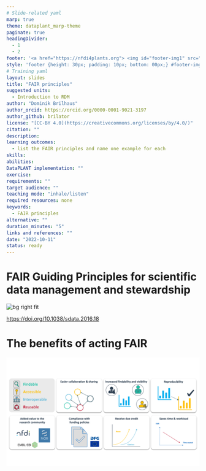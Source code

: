 ```yaml
---
# Slide-related yaml
marp: true
theme: dataplant_marp-theme
paginate: true
headingDivider: 
  - 1
  - 2
footer: '<a href="https://nfdi4plants.org"> <img id="footer-img1" src="../../images/_logos/DataPLANT/DataPLANT_logo_square_bg_transparent.svg"></a> <a href="https://creativecommons.org/licenses/by/4.0/"><img id="footer-img2" src="../../images/_logos/CreativeCommons/by.svg"> </a>'
style: 'footer {height: 30px; padding: 10px; bottom: 00px;} #footer-img1 {height: 30px; padding-left: 0px;} #footer-img2 {height: 20px; padding-left: 20px; opacity: 0.5;}'
# Training yaml
layout: slides
title: "FAIR principles"
suggested units:
  - Introduction to RDM
author: "Dominik Brilhaus"
author_orcid: https://orcid.org/0000-0001-9021-3197
author_github: brilator
license: "[CC-BY 4.0](https://creativecommons.org/licenses/by/4.0/)"
citation: ""
description: 
learning outcomes:
  - list the FAIR principles and name one example for each
skills:
abilities:
DataPLANT implementation: ""
exercise:
requirements: ""
target audience: ""
teaching mode: "inhale/listen"
required resources: none
keywords:
  - FAIR principles
alternative: ""
duration_minutes: "5"
links and references: ""
date: "2022-10-11"
status: ready
---
```


# FAIR Guiding Principles for scientific data management and stewardship

![bg right fit](../../images/FAIR_Principles.png)

https://doi.org/10.1038/sdata.2016.18


<!-- ################# -->
<!-- Source to slide(s) -->
<!-- ../../bricks/FAIR-principles.md -->
<!-- ################# -->


# The benefits of acting FAIR

<style scoped>

section p img {
width: 1100px;
height: 450px;
object-fit: cover;
}
</style>

![](../../images/FAIR_Benefits.png)

<!-- ################# -->
<!-- Source to slide(s) -->
<!-- ../../bricks/FAIR-benefits.md -->
<!-- ################# -->

